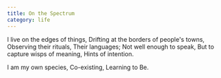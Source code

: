 ```yaml
---
title: On the Spectrum
category: life
---
```


I live on the edges of things,
Drifting at the borders of people's towns,
Observing their rituals,
Their languages;
Not well enough to speak,
But to capture wisps of meaning,
Hints of intention.

I am my own species,
Co-existing,
Learning to Be.

